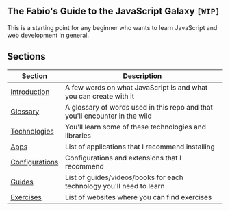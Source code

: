 
## The Fabio's Guide to the JavaScript Galaxy `[WIP]`

This is a starting point for any beginner who wants to learn JavaScript and web development in general.

## Sections

| Section                                  | Description                                                                 |
| ---------------------------------------- | --------------------------------------------------------------------------- |
| [Introduction](docs/introduction.md)     | A few words on what JavaScript is and what you can create with it           |
| [Glossary](docs/glossary.md)             | A glossary of words used in this repo and that you'll encounter in the wild |
| [Technologies](docs/technologies.md)     | You'll learn some of these technologies and libraries                       |
| [Apps](docs/apps.md)                     | List of applications that I recommend installing                            |
| [Configurations](docs/configurations.md) | Configurations and extensions that I recommend                              |
| [Guides](docs/guides.md)                 | List of guides/videos/books for each technology you'll need to learn        |
| [Exercises](docs/exercises.md)           | List of websites where you can find exercises                               |
